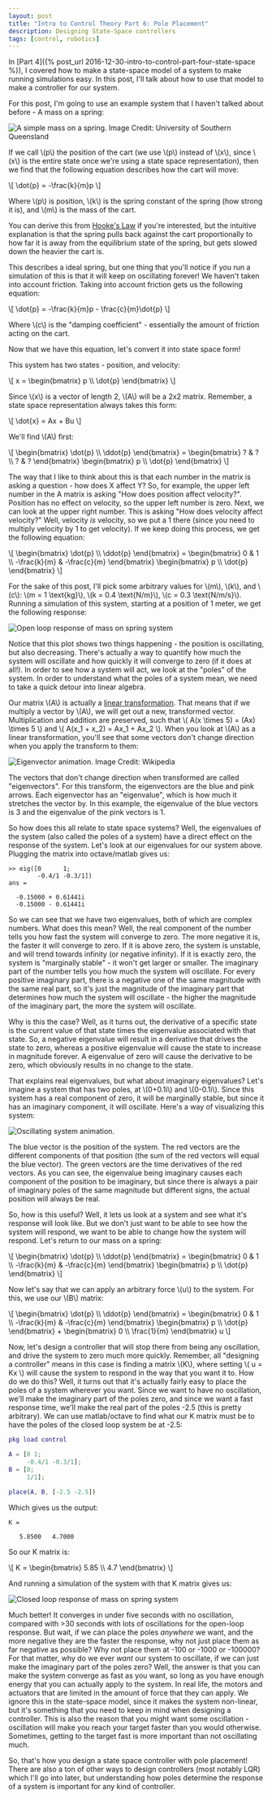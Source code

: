 ```yaml
---
layout: post
title: "Intro to Control Theory Part 6: Pole Placement"
description: Designing State-Space controllers
tags: [control, robotics]
---
```

In [Part 4]({% post_url 2016-12-30-intro-to-control-part-four-state-space %}), I covered how to make a state-space model of a system to make running simulations easy. In this post, I'll talk about how to use that model to make a controller for our system.

For this post, I'm going to use an example system that I haven't talked about before - A mass on a spring:

<img src="../assets/control6/massspring.jpg" alt="A simple mass on a spring. Image Credit: University of Southern Queensland">

If we call \\(p\\) the position of the cart (we use \\(p\\) instead of \\(x\\), since \\(x\\) is the entire state once we're using a state space representation), then we find that the following equation describes how the cart will move:

\\[ \dot{p} = -\frac{k}{m}p \\]

Where \\(p\\) is position, \\(k\\) is the spring constant of the spring (how strong it is), and \\(m\\) is the mass of the cart.

You can derive this from [Hooke's Law](https://en.wikipedia.org/wiki/Hooke%27s_law) if you're interested, but the intuitive explanation is that the spring pulls back against the cart proportionally to how far it is away from the equilibrium state of the spring, but gets slowed down the heavier the cart is.

This describes a ideal spring, but one thing that you'll notice if you run a simulation of this is that it will keep on oscillating forever! We haven't taken into account friction. Taking into account friction gets us the following equation:

\\[ \dot{p} = -\frac{k}{m}p - \frac{c}{m}\dot{p} \\]

Where \\(c\\) is the "damping coefficient" - essentially the amount of friction acting on the cart.

Now that we have this equation, let's convert it into state space form!

This system has two states - position, and velocity:

\\[ x = \begin{bmatrix} p \\\\ \dot{p} \end{bmatrix} \\]

Since \\(x\\) is a vector of length 2, \\(A\\) will be a 2x2 matrix. Remember, a state space representation always takes this form:

\\[ \dot{x} = Ax + Bu \\]

We'll find \\(A\\) first:

\\[ \begin{bmatrix} \dot{p} \\\\ \ddot{p} \end{bmatrix} = \begin{bmatrix} ? & ? \\\\ ? & ? \end{bmatrix} \begin{bmatrix} p \\\\ \dot{p} \end{bmatrix} \\]

The way that I like to think about this is that each number in the matrix is asking a question - how does X affect Y? So, for example, the upper left number in the A matrix is asking "How does position affect velocity?". Position has no effect on velocity, so the upper left number is zero. Next, we can look at the upper right number. This is asking "How does velocity affect velocity?" Well, velocity *is* velocity, so we put a 1 there (since you need to multiply velocity by 1 to get velocity). If we keep doing this process, we get the following equation:

\\[ \begin{bmatrix} \dot{p} \\\\ \ddot{p} \end{bmatrix} = \begin{bmatrix} 0 & 1 \\\\ -\frac{k}{m} & -\frac{c}{m} \end{bmatrix} \begin{bmatrix} p \\\\ \dot{p} \end{bmatrix} \\]

For the sake of this post, I'll pick some arbitrary values for \\(m\\), \\(k\\), and \\(c\\): \\(m = 1 \text{kg}\\), \\(k = 0.4 \text{N/m}\\), \\(c = 0.3 \text{N/m/s}\\). Running a simulation of this system, starting at a position of 1 meter, we get the following response:

<img src="../assets/control6/openloopresponse.png" alt="Open loop response of mass on spring system">

Notice that this plot shows two things happening - the position is oscillating, but also decreasing. There's actually a way to quantify how much the system will oscillate and how quickly it will converge to zero (if it does at all!). In order to see how a system will act, we look at the "poles" of the system. In order to understand what the poles of a system mean, we need to take a quick detour into linear algebra.

Our matrix \\(A\\) is actually a [linear transformation](https://en.wikipedia.org/wiki/Linear_map). That means that if we multiply a vector by \\(A\\), we will get out a new, transformed vector. Multiplication and addition are preserved, such that \\( A(x \times 5) = (Ax) \times 5 \\) and \\( A(x\_1 + x_2) = Ax\_1 + Ax\_2 \\). When you look at \\(A\\) as a linear transformation, you'll see that some vectors don't change direction when you apply the transform to them:

<img src="../assets/control6/eigenvectors.gif" alt="Eigenvector animation. Image Credit: Wikipedia">

The vectors that don't change direction when transformed are called "eigenvectors". For this transform, the eigenvectors are the blue and pink arrows. Each eigenvector has an "eigenvalue", which is how much it stretches the vector by. In this example, the eigenvalue of the blue vectors is 3 and the eigenvalue of the pink vectors is 1.

So how does this all relate to state space systems? Well, the eigenvalues of the system (also called the poles of a system) have a direct effect on the response of the system. Let's look at our eigenvalues for our system above. Plugging the matrix into octave/matlab gives us:

```
>> eig([0      1;
        -0.4/1 -0.3/1])
ans =

  -0.15000 + 0.61441i
  -0.15000 - 0.61441i
```

So we can see that we have two eigenvalues, both of which are complex numbers. What does this mean? Well, the real component of the number tells you how fast the system will converge to zero. The more negative it is, the faster it will converge to zero. If it is above zero, the system is unstable, and will trend towards infinity (or negative infinity). If it is exactly zero, the system is "marginally stable" - it won't get larger or smaller. The imaginary part of the number tells you how much the system will oscillate. For every positive imaginary part, there is a negative one of the same magnitude with the same real part, so it's just the magnitude of the imaginary part that determines how much the system will oscillate - the higher the magnitude of the imaginary part, the more the system will oscillate.

Why is this the case? Well, as it turns out, the derivative of a specific state is the current value of that state times the eigenvalue associated with that state. So, a negative eigenvalue will result in a derivative that drives the state to zero, whereas a positive eigenvalue will cause the state to increase in magnitude forever. A eigenvalue of zero will cause the derivative to be zero, which obviously results in no change to the state.

That explains real eigenvalues, but what about imaginary eigenvalues? Let's imagine a system that has two poles, at \\(0+0.1i\\) and \\(0-0.1i\\). Since this system has a real component of zero, it will be marginally stable, but since it has an imaginary component, it will oscillate. Here's a way of visualizing this system:

<img src="../assets/control6/oscillatingsystem.gif" alt="Oscillating system animation.">

The blue vector is the position of the system. The red vectors are the different components of that position (the sum of the red vectors will equal the blue vector). The green vectors are the time derivatives of the red vectors. As you can see, the eigenvalue being imaginary causes each component of the position to be imaginary, but since there is always a pair of imaginary poles of the same magnitude but different signs, the actual position will always be real.

So, how is this useful? Well, it lets us look at a system and see what it's response will look like. But we don't just want to be able to see how the system will respond, we want to be able to change how the system will respond. Let's return to our mass on a spring:

\\[ \begin{bmatrix} \dot{p} \\\\ \ddot{p} \end{bmatrix} = \begin{bmatrix} 0 & 1 \\\\ -\frac{k}{m} & -\frac{c}{m} \end{bmatrix} \begin{bmatrix} p \\\\ \dot{p} \end{bmatrix} \\]

Now let's say that we can apply an arbitrary force \\(u\\) to the system. For this, we use our \\(B\\) matrix:

\\[ \begin{bmatrix} \dot{p} \\\\ \ddot{p} \end{bmatrix} = \begin{bmatrix} 0 & 1 \\\\ -\frac{k}{m} & -\frac{c}{m} \end{bmatrix} \begin{bmatrix} p \\\\ \dot{p} \end{bmatrix} + \begin{bmatrix} 0 \\\\ \frac{1}{m} \end{bmatrix} u \\]

Now, let's design a controller that will stop there from being any oscillation, and drive the system to zero much more quickly. Remember, all "designing a controller" means in this case is finding a matrix \\(K\\), where setting \\( u = Kx \\) will cause the system to respond in the way that you want it to. How do we do this? Well, it turns out that it's actually fairly easy to place the poles of a system wherever you want. Since we want to have no oscillation, we'll make the imaginary part of the poles zero, and since we want a fast response time, we'll make the real part of the poles -2.5 (this is pretty arbitrary). We can use matlab/octave to find what our K matrix must be to have the poles of the closed loop system be at -2.5:


```matlab
pkg load control

A = [0 1;
     -0.4/1 -0.3/1];
B = [0;
     1/1];

place(A, B, [-2.5 -2.5])
```

Which gives us the output:

```
K =

   5.8500   4.7000
```

So our K matrix is:

\\[ K = \begin{bmatrix} 5.85 \\\\ 4.7 \end{bmatrix} \\]

And running a simulation of the system with that K matrix gives us:

<img src="../assets/control6/closedloopresponse.png" alt="Closed loop response of mass on spring system">

Much better! It converges in under five seconds with no oscillation, compared with >30 seconds with lots of oscillations for the open-loop response. But wait, if we can place the poles _anywhere_ we want, and the more negative they are the faster the response, why not just place them as far negative as possible? Why not place them at -100 or -1000 or -100000? For that matter, why do we ever _want_ our system to oscillate, if we can just make the imaginary part of the poles zero? Well, the answer is that you can make the system converge as fast as you want, so long as you have enough energy that you can actually apply to the system. In real life, the motors and actuators that are limited in the amount of force that they can apply. We ignore this in the state-space model, since it makes the system non-linear, but it's something that you need to keep in mind when designing a controller. This is also the reason that you might want some oscillation - oscillation will make you reach your target faster than you would otherwise. Sometimes, getting to the target fast is more important than not oscillating much.

So, that's how you design a state space controller with pole placement! There are also a ton of other ways to design controllers (most notably LQR) which I'll go into later, but understanding how poles determine the response of a system is important for any kind of controller.
